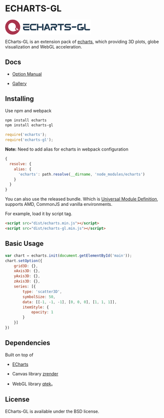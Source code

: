 # ECHARTS-GL

<a href="http://echarts.baidu.com">
    <img style="vertical-align: top;" src="./asset/logo.png?raw=true" alt="logo" height="50px">
</a>


ECharts-GL is an extension pack of [echarts](http://echarts.baidu.com), which providing 3D plots, globe visualization and WebGL acceleration.


## Docs

+ [Option Manual](https://ecomfe.github.io/echarts-doc/public/cn/option-gl.html)

+ [Gallery](http://gallery.echartsjs.com/explore.html#tags=echarts-gl)

## Installing

Use npm and webpack

```bash
npm install echarts
npm install echarts-gl
```

```js
require('echarts');
require('echarts-gl');
```

**Note:** Need to add alias for echarts in webpack configuration

```js
{
  resolve: {
    alias: {
      'echarts': path.resolve(__dirname, 'node_modules/echarts')
    }
  }
}
```


You can also use the released bundle. Which is [Universal Module Definition](https://github.com/umdjs/umd), supports AMD, CommonJS and vanilla environments.

For example, load it by script tag.
```html
<script src="dist/echarts.min.js"></script>
<script src="dist/echarts-gl.min.js"></script>
```

## Basic Usage

```js
var chart = echarts.init(document.getElementById('main'));
chart.setOption({
    grid3D: {},
    xAxis3D: {},
    yAxis3D: {},
    zAxis3D: {},
    series: [{
        type: 'scatter3D',
        symbolSize: 50,
        data: [[-1, -1, -1], [0, 0, 0], [1, 1, 1]],
        itemStyle: {
            opacity: 1
        }
    }]
})
```

## Dependencies

Built on top of

+ [ECharts](https://github.com/ecomfe/echarts)

+ Canvas library [zrender](https://github.com/ecomfe/zrender)

+ WebGL library [qtek](https://github.com/pissang/qtek)。

## License

ECharts-GL is available under the BSD license.